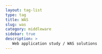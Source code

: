 ```yaml
---
layout: tag-list
type: tag
title: WAS
slug: was
category: middleware
sidebar: true
description: >
   Web application study / WAS solutions
---
```

